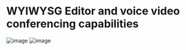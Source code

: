  # WYIWYSG Editor and voice video conferencing capabilities

 ![image](https://github.com/user-attachments/assets/5fb1e70a-d45a-4cb6-b9c6-18c54d050064)
![image](https://github.com/user-attachments/assets/47d34c95-3290-44d8-8f2f-142a138dc801)

